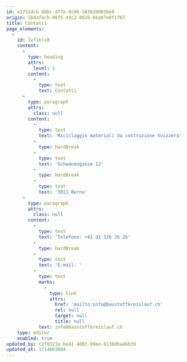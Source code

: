 ```yaml
---
id: e17514cb-68bc-4f7e-8c86-583b20083be0
origin: 2b4afecb-99f5-43c2-8826-bba07e0f1767
title: Contatti
page_elements:
  -
    id: lvf1klx8
    content:
      -
        type: heading
        attrs:
          level: 1
        content:
          -
            type: text
            text: Contatti
      -
        type: paragraph
        attrs:
          class: null
        content:
          -
            type: text
            text: 'Riciclaggio materiali da costruzione Svizzera'
          -
            type: hardBreak
          -
            type: text
            text: 'Schwanengasse 12'
          -
            type: hardBreak
          -
            type: text
            text: '3011 Berna'
      -
        type: paragraph
        attrs:
          class: null
        content:
          -
            type: text
            text: 'Telefono: +41 31 326 26 26'
          -
            type: hardBreak
          -
            type: text
            text: 'E-mail: '
          -
            type: text
            marks:
              -
                type: link
                attrs:
                  href: 'mailto:info@baustoffkreislauf.ch'
                  rel: null
                  target: null
                  title: null
            text: info@baustoffkreislauf.ch
    type: editor
    enabled: true
updated_by: c2f8321e-be41-4d83-b9ee-8136dba46b39
updated_at: 1714663004
---
```

